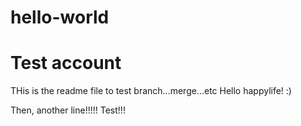 # hello-world
Test account
==========================================
THis is the readme file to test branch...merge...etc
Hello happylife! :)

Then, another line!!!!!
Test!!!


